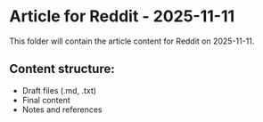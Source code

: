 # Article for Reddit - 2025-11-11

This folder will contain the article content for Reddit on 2025-11-11.

## Content structure:
- Draft files (.md, .txt)
- Final content
- Notes and references
